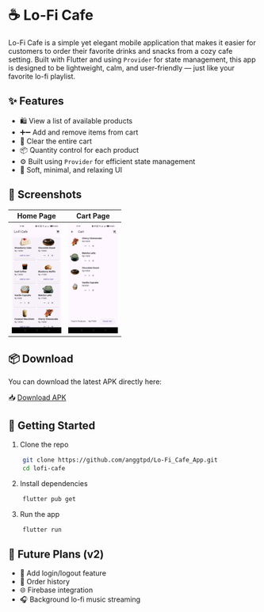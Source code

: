 # ☕ Lo-Fi Cafe

Lo-Fi Cafe is a simple yet elegant mobile application that makes it easier for customers to order their favorite drinks and snacks from a cozy cafe setting. Built with Flutter and using `Provider` for state management, this app is designed to be lightweight, calm, and user-friendly — just like your favorite lo-fi playlist.

## ✨ Features

- 🛍️ View a list of available products
- ➕➖ Add and remove items from cart
- 🧹 Clear the entire cart
- 📦 Quantity control for each product
- ⚙️ Built using `Provider` for efficient state management
- 🎨 Soft, minimal, and relaxing UI

## 📸 Screenshots

| Home Page                        | Cart Page                        |
|----------------------------------|----------------------------------|
| <img src="home.png" width="100"/> | <img src="cart.png" width="100"/> |


## 📦 Download

You can download the latest APK directly here:

📥 [Download APK](https://github.com/anggtpd/Lo-Fi_Cafe_App/blob/main/app-arm64-v8a-release.apk)

## 🚀 Getting Started

1. Clone the repo  
```bash
    git clone https://github.com/anggtpd/Lo-Fi_Cafe_App.git
    cd lofi-cafe   
```
2. Install dependencies
```bash
    flutter pub get
```
3. Run the app
```bash
    flutter run
```

## 🔮 Future Plans (v2)
- 🔐 Add login/logout feature
- 🧾 Order history
- 🌐 Firebase integration
- 🎧 Background lo-fi music streaming
